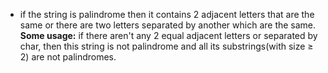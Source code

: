 - if the string is palindrome then it contains 2 adjacent letters that are the same or there are two letters separated by another which are the same.
	**Some usage:** if there aren't any 2 equal adjacent letters or separated by char, then this string is not palindrome and all its substrings(with size $\ge$ 2) are not palindromes.

